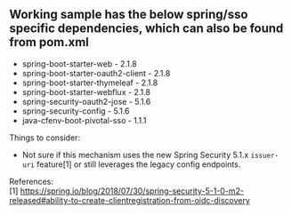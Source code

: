 ## Working sample has the below spring/sso specific dependencies, which can also be found from pom.xml

- spring-boot-starter-web - 2.1.8
- spring-boot-starter-oauth2-client - 2.1.8
- spring-boot-starter-thymeleaf - 2.1.8
- spring-boot-starter-webflux - 2.1.8
- spring-security-oauth2-jose - 5.1.6
- spring-security-config - 5.1.6
- java-cfenv-boot-pivotal-sso - 1.1.1

Things to consider:
- Not sure if this mechanism uses the new Spring Security 5.1.x `issuer-uri` feature[1] or still leverages the legacy config endpoints.

References:  
[1] https://spring.io/blog/2018/07/30/spring-security-5-1-0-m2-released#ability-to-create-clientregistration-from-oidc-discovery
